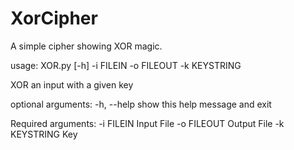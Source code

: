 # XorCipher
A simple cipher showing XOR magic. 

usage: XOR.py [-h] -i FILEIN -o FILEOUT -k KEYSTRING

XOR an input with a given key

optional arguments:
  -h, --help    show this help message and exit

Required arguments:
  -i FILEIN     Input File
  -o FILEOUT    Output File
  -k KEYSTRING  Key
